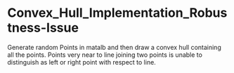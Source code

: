 Convex_Hull_Implementation_Robustness-Issue
======================================
Generate random Points in matalb and then draw a convex hull containing all the points. Points very near to line joining two points
is unable to distinguish as left or right point with respect to line.
